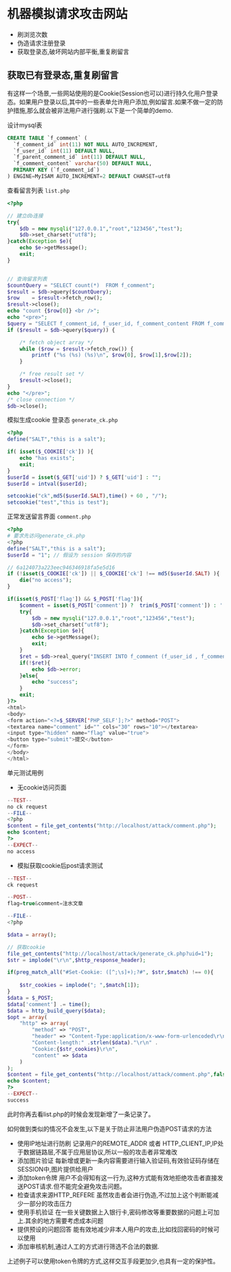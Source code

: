 # 机器模拟请求攻击网站
- 刷浏览次数
- 伪造请求注册登录
- 获取登录态,破坏网站内部平衡,重复刷留言

## 获取已有登录态,重复刷留言
有这样一个场景,一些网站使用的是Cookie(Session也可以)进行持久化用户登录态。如果用户登录以后,其中的一些表单允许用户添加,例如留言.如果不做一定的防护措施,那么就会被非法用户进行强刷.以下是一个简单的demo.

设计mysql表
```sql
CREATE TABLE `f_comment` (
  `f_comment_id` int(11) NOT NULL AUTO_INCREMENT,
  `f_user_id` int(11) DEFAULT NULL,
  `f_parent_comment_id` int(11) DEFAULT NULL,
  `f_comment_content` varchar(50) DEFAULT NULL,
  PRIMARY KEY (`f_comment_id`)
) ENGINE=MyISAM AUTO_INCREMENT=2 DEFAULT CHARSET=utf8
```

查看留言列表 `list.php`
```php
<?php

// 建立db连接
try{
	$db = new mysqli("127.0.0.1","root","123456","test");
	$db->set_charset("utf8");
}catch(Exception $e){
    echo $e->getMessage();
    exit;
}


// 查询留言列表
$countQuery = "SELECT count(*)  FROM f_comment";
$result = $db->query($countQuery);
$row    = $result->fetch_row();
$result->close();
echo "count {$row[0]} <br />";
echo "<pre>";
$query = "SELECT f_comment_id, f_user_id, f_comment_content FROM f_comment ORDER by f_comment_id ASC LIMIT 0,50";
if ($result = $db->query($query)) {

    /* fetch object array */
    while ($row = $result->fetch_row()) {
        printf ("%s (%s) (%s)\n", $row[0], $row[1],$row[2]);
    }

    /* free result set */
    $result->close();
}
echo "</pre>";
/* close connection */
$db->close();

```

模拟生成cookie 登录态 `generate_ck.php`
```php
<?php
define("SALT","this is a salt");

if( isset($_COOKIE['ck']) ){
	echo "has exists";
	exit;
}
$userId = isset($_GET['uid']) ? $_GET['uid'] : "";
$userId = intval($userId);

setcookie("ck",md5($userId.SALT),time() + 60 , "/");
setcookie("test","this is test");
```

正常发送留言界面 `comment.php`
```php
<?php
# 要求先访问generate_ck.php
<?php
define("SALT","this is a salt");
$userId = "1"; // 假设为 session 保存的内容

// 6a124073a223eec946346918fa5e5d16
if (!isset($_COOKIE['ck']) || $_COOKIE['ck'] !== md5($userId.SALT) ){
	die("no access");
}

if(isset($_POST['flag']) && $_POST['flag']){
	$comment = isset($_POST['comment']) ?  trim($_POST['comment']) : '';
	try{
		$db = new mysqli("127.0.0.1","root","123456","test");
		$db->set_charset("utf8");
	}catch(Exception $e){
	    echo $e->getMessage();
	    exit;
    }
	$ret = $db->real_query("INSERT INTO f_comment (f_user_id , f_comment_content) VALUES ('{$userId}','{$comment}')" );
	if(!$ret){
		echo $db->error;
	}else{
		echo "success";
	}
	exit;
}?>
<html>
<body>
<form action="<?=$_SERVER['PHP_SELF'];?>" method="POST">
<textarea name="comment" id="" cols="30" rows="10"></textarea>
<input type="hidden" name="flag" value="true">
<button type="submit">提交</button>
</form>
</body>
</html>
```

单元测试用例
- 无cookie访问页面
```php
--TEST--
no ck request 
--FILE--
<?php
$content = file_get_contents("http://localhost/attack/comment.php");
echo $content;
?>
--EXPECT--
no access
```
- 模拟获取cookie后post请求测试
```php
--TEST--
ck request 

--POST--
flag=true&comment=注水文章

--FILE--
<?php

$data = array();

// 获取cookie
file_get_contents("http://localhost/attack/generate_ck.php?uid=1");
$str = implode("\r\n",$http_response_header);

if(preg_match_all("#Set-Cookie: ([^;\s]+);?#", $str,$match) !== 0){
	
	$str_cookies = implode("; ",$match[1]);
}
$data = $_POST;
$data['comment'] .= time();
$data = http_build_query($data);
$opt = array(
	"http" => array(
		"method" => "POST",
		"header" => "Content-Type:application/x-www-form-urlencoded\r\n".
		"Content-length:" .strlen($data)."\r\n" .
		"Cookie:{$str_cookies}\r\n",
		"content" => $data
	)
);
$content = file_get_contents("http://localhost/attack/comment.php",false,stream_context_create($opt));
echo $content;
?>
--EXPECT--
success

```

此时你再去看list.php的时候会发现新增了一条记录了。

如何做到类似的情况不会发生,以下是关于防止非法用户伪造POST请求的方法

- 使用IP地址进行防刷
记录用户的REMOTE_ADDR 或者 HTTP_CLIENT_IP,IP处于数据链路层,不属于应用层协议,所以一般的攻击者非常难改
- 添加图片验证
每新增或更新一条内容需要进行输入验证码,有效验证码存储在SESSION中,图片提供给用户
- 添加token令牌 
用户不会得知有这一行为,这种方式能有效地拒绝攻击者直接发送POST请求.但不能完全避免攻击问题。
- 检查请求来源HTTP_REFERE
虽然攻击者会进行伪造,不过加上这个判断能减少一部分的攻击压力
- 使用手机验证
在一些关键数据上入银行卡,密码修改等重要数据的问题上可加上.其余的地方需要考虑成本问题
- 提供预设的问题回答
能有效地减少非本人用户的攻击,比如找回密码的时候可以使用
- 添加审核机制,通过人工的方式进行筛选不合法的数据.

上述例子可以使用token令牌的方式,这样交互手段更加少,也具有一定的保护性。

